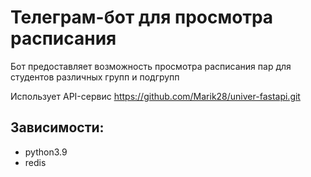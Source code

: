 # Телеграм-бот для просмотра расписания

Бот предоставляет возможность просмотра расписания 
пар для студентов различных групп и подгрупп

Использует API-сервис https://github.com/Marik28/univer-fastapi.git

## Зависимости:
- python3.9
- redis